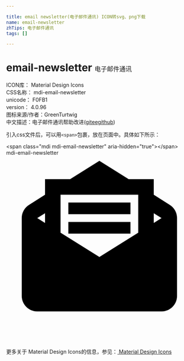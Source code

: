 ```yaml
---

title: email newsletter(电子邮件通讯) ICON转svg、png下载
name: email-newsletter
zhTips: 电子邮件通讯
tags: []

---
```


# email-newsletter  <small style="font-size: 60%;font-weight: 100">电子邮件通讯</small>


<div class="detail-page">
<p>
<span>
ICON库：
<span class="badge-secondary badge">Material Design Icons</span> 
</span>
<br/>
<span>
CSS名称：
<span class="badge-secondary badge">mdi-email-newsletter</span> 
</span>
<br/>
<span>
unicode：
<span class="badge-secondary badge">F0FB1</span> 
<copy-btn content='F0FB1' btn-title=""></copy-btn>
<copy-btn :content='String.fromCodePoint(parseInt("F0FB1", 16))' btn-title="复制U"></copy-btn>
</span>
<br/>
<span>
version：
<span class="badge-secondary badge">4.0.96</span> 
</span>
<br/>
<span>图标来源/作者：<span class="badge-light badge">GreenTurtwig</span></span> 
<br/>
<span class="zh-detail">中文描述：<span class="badge-primary badge">电子邮件通讯</span><span class="help-link"><span>帮助改进</span>(<a href="https://gitee.com/liuwave/icon-helper/edit/master/json/material/email-newsletter.json" target="_blank" rel="noopener noreferrer">gitee</a><a href="https://github.com/liuwave/icon-helper/edit/master/json/material/email-newsletter.json" target="_blank" rel="noopener noreferrer">github</a></span>)</span><br/>
</p>
</div>
<div class="alert alert-dark">
  <i class="mdi mdi-email-newsletter mdi-48px"></i>
  <i class="mdi mdi-email-newsletter mdi-36px"></i>
  <i class="mdi mdi-email-newsletter mdi-24px"></i>
  <i class="mdi mdi-email-newsletter mdi-18px"></i>
</div>
<div>
  <p>引入css文件后，可以用<code>&lt;span&gt;</code>包裹，放在页面中。具体如下所示：    
  </p>
  <div class="alert alert-primary" style="font-size: 14px">
    &lt;span class="mdi mdi-email-newsletter" aria-hidden="true"&gt;&lt;/span&gt;
    <copy-btn content='<span class="mdi mdi-email-newsletter" aria-hidden="true"></span>'></copy-btn>
  </div>
  <div class="alert alert-secondary">
    <i class="mdi mdi-email-newsletter"
    style="font-size: 24px"
    aria-hidden="true"></i> mdi-email-newsletter
    <copy-btn content="mdi-email-newsletter" btn-title="复制图标名称"></copy-btn>
  </div>
</div>
<div id="svg" class="svg-wrap">
<svg xmlns="http://www.w3.org/2000/svg" viewBox="0 0 24 24"><path d="M12 .64L8.23 3H5V5L2.97 6.29C2.39 6.64 2 7.27 2 8V18C2 19.11 2.9 20 4 20H20C21.11 20 22 19.11 22 18V8C22 7.27 21.61 6.64 21.03 6.29L19 5V3H15.77M7 5H17V9.88L12 13L7 9.88M8 6V7.5H16V6M5 7.38V8.63L4 8M19 7.38L20 8L19 8.63M8 8.5V10H16V8.5Z" /></svg>
</div>
<detail full-name='mdi-email-newsletter'></detail>
    
<div><p>更多关于 Material Design Icons的信息，参见：<a target="_blank" href="https://iconhelper.cn/material.html"> Material Design Icons</a>
</p></div>
